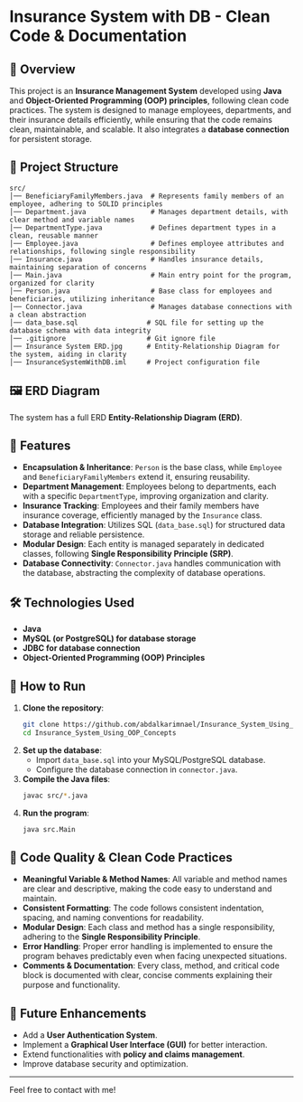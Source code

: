 # Insurance System with DB - Clean Code & Documentation

## 📌 Overview
This project is an **Insurance Management System** developed using **Java** and **Object-Oriented Programming (OOP) principles**, following clean code practices. The system is designed to manage employees, departments, and their insurance details efficiently, while ensuring that the code remains clean, maintainable, and scalable. It also integrates a **database connection** for persistent storage.

## 📁 Project Structure
```plaintext
src/
│── BeneficiaryFamilyMembers.java  # Represents family members of an employee, adhering to SOLID principles
│── Department.java                # Manages department details, with clear method and variable names
│── DepartmentType.java            # Defines department types in a clean, reusable manner
│── Employee.java                  # Defines employee attributes and relationships, following single responsibility
│── Insurance.java                 # Handles insurance details, maintaining separation of concerns
│── Main.java                      # Main entry point for the program, organized for clarity
│── Person.java                    # Base class for employees and beneficiaries, utilizing inheritance
│── Connector.java                 # Manages database connections with a clean abstraction
│── data_base.sql                 # SQL file for setting up the database schema with data integrity
│── .gitignore                    # Git ignore file
│── Insurance System ERD.jpg      # Entity-Relationship Diagram for the system, aiding in clarity
│── InsuranceSystemWithDB.iml     # Project configuration file
```
## 🖼️ ERD Diagram
The system has a full ERD **Entity-Relationship Diagram (ERD)**.

## 🎯 Features
- **Encapsulation & Inheritance**: `Person` is the base class, while `Employee` and `BeneficiaryFamilyMembers` extend it, ensuring reusability.
- **Department Management**: Employees belong to departments, each with a specific `DepartmentType`, improving organization and clarity.
- **Insurance Tracking**: Employees and their family members have insurance coverage, efficiently managed by the `Insurance` class.
- **Database Integration**: Utilizes SQL (`data_base.sql`) for structured data storage and reliable persistence.
- **Modular Design**: Each entity is managed separately in dedicated classes, following **Single Responsibility Principle (SRP)**.
- **Database Connectivity**: `Connector.java` handles communication with the database, abstracting the complexity of database operations.

## 🛠️ Technologies Used
- **Java**
- **MySQL (or PostgreSQL) for database storage**
- **JDBC for database connection**
- **Object-Oriented Programming (OOP) Principles**

## 🚀 How to Run
1. **Clone the repository**:
   ```sh
   git clone https://github.com/abdalkarimnael/Insurance_System_Using_OOP_Concepts.git
   cd Insurance_System_Using_OOP_Concepts

2. **Set up the database**:
   - Import `data_base.sql` into your MySQL/PostgreSQL database.
   - Configure the database connection in `connector.java`.
3. **Compile the Java files**:
   ```sh
   javac src/*.java
   ```
4. **Run the program**:
   ```sh
   java src.Main
   ```   
## 📌 Code Quality & Clean Code Practices
- **Meaningful Variable & Method Names**: All variable and method names are clear and descriptive, making the code easy to understand and maintain.
- **Consistent Formatting**: The code follows consistent indentation, spacing, and naming conventions for readability.
- **Modular Design**: Each class and method has a single responsibility, adhering to the **Single Responsibility Principle**.
- **Error Handling**: Proper error handling is implemented to ensure the program behaves predictably even when facing unexpected situations.
- **Comments & Documentation**: Every class, method, and critical code block is documented with clear, concise comments explaining their purpose and functionality.

## 📌 Future Enhancements
- Add a **User Authentication System**.
- Implement a **Graphical User Interface (GUI)** for better interaction.
- Extend functionalities with **policy and claims management**.
- Improve database security and optimization.
---
Feel free to contact with me!
